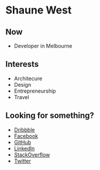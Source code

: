 # Shaune West

## Now

- Developer in Melbourne

## Interests

- Architecure
- Design
- Entrepreneurship
- Travel

## Looking for something? 

- [Dribbble](https://dribbble.com/shaune)
- [Facebook](https://www.facebook.com/shaunewest)
- [GitHub](http://github.com/theshaune)
- [LinkedIn](https://www.linkedin.com/in/shaunewest/)
- [StackOverflow](http://stackoverflow.com/users/6712681/shaune)
- [Twitter](http://twitter.com/shaunewest)

